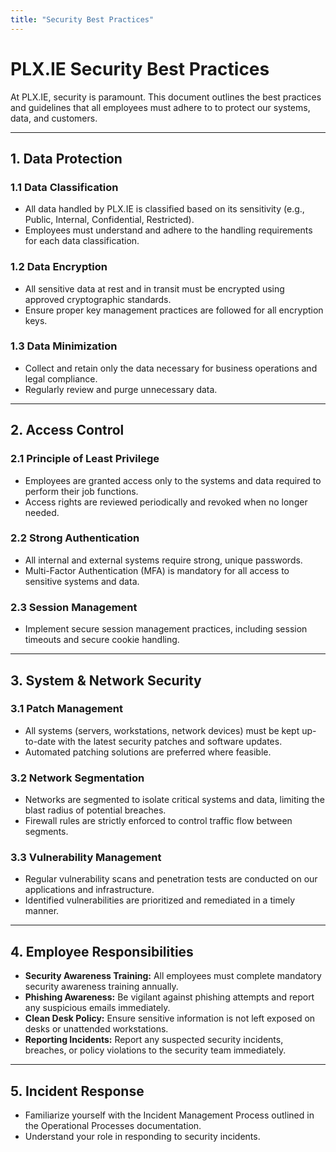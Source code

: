 ```yaml
---
title: "Security Best Practices"
---
```


# PLX.IE Security Best Practices

At PLX.IE, security is paramount. This document outlines the best practices and guidelines that all employees must adhere to to protect our systems, data, and customers.

---

## 1. Data Protection

### **1.1 Data Classification**

*   All data handled by PLX.IE is classified based on its sensitivity (e.g., Public, Internal, Confidential, Restricted).
*   Employees must understand and adhere to the handling requirements for each data classification.

### **1.2 Data Encryption**

*   All sensitive data at rest and in transit must be encrypted using approved cryptographic standards.
*   Ensure proper key management practices are followed for all encryption keys.

### **1.3 Data Minimization**

*   Collect and retain only the data necessary for business operations and legal compliance.
*   Regularly review and purge unnecessary data.

---

## 2. Access Control

### **2.1 Principle of Least Privilege**

*   Employees are granted access only to the systems and data required to perform their job functions.
*   Access rights are reviewed periodically and revoked when no longer needed.

### **2.2 Strong Authentication**

*   All internal and external systems require strong, unique passwords.
*   Multi-Factor Authentication (MFA) is mandatory for all access to sensitive systems and data.

### **2.3 Session Management**

*   Implement secure session management practices, including session timeouts and secure cookie handling.

---

## 3. System & Network Security

### **3.1 Patch Management**

*   All systems (servers, workstations, network devices) must be kept up-to-date with the latest security patches and software updates.
*   Automated patching solutions are preferred where feasible.

### **3.2 Network Segmentation**

*   Networks are segmented to isolate critical systems and data, limiting the blast radius of potential breaches.
*   Firewall rules are strictly enforced to control traffic flow between segments.

### **3.3 Vulnerability Management**

*   Regular vulnerability scans and penetration tests are conducted on our applications and infrastructure.
*   Identified vulnerabilities are prioritized and remediated in a timely manner.

---

## 4. Employee Responsibilities

*   **Security Awareness Training:** All employees must complete mandatory security awareness training annually.
*   **Phishing Awareness:** Be vigilant against phishing attempts and report any suspicious emails immediately.
*   **Clean Desk Policy:** Ensure sensitive information is not left exposed on desks or unattended workstations.
*   **Reporting Incidents:** Report any suspected security incidents, breaches, or policy violations to the security team immediately.

---

## 5. Incident Response

*   Familiarize yourself with the Incident Management Process outlined in the Operational Processes documentation.
*   Understand your role in responding to security incidents.

